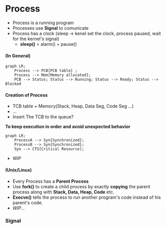 # Process

 - Process is a running program
 - Processes use **Signal** to comunicate
 - Process has a clock (sleep -> kenel set the clock, process paused, wait for the kernel's signal)
	- **sleep()** = alarm() + pause()

#### (In General)

```mermaid
graph LR;
	Process --> PCB[PCB table] ;
	Process --> Mem[Memory allocated];
	PCB --> Status; Status --> Running; Status --> Ready; Status --> Blocked 
```

#### Creation of Process
 - TCB table + Memory(Stack, Heap, Data Seg, Code Seg ...)
 - ...
 - Insert The TCB to the queue?

__To keep execution in order  and avoid unexpected behavior__
```mermaid
graph LR;
	ProcessA --> Syn{Synchronized};
	ProcessB --> Syn{Synchronized};
	Syn --> CTS[Critical Resource];
```
- WIP

#### (Unix/Linux)
 - Every Process has a **Parent Process**
 - Use **fork()** to create a child process by exactly **copying** the parent process along with **Stack, Data, Heap, Code** etc.
 - **Execve()** tells the process to run another program's code instead of his parent's code.
 - _WIP..._

### Signal
